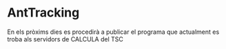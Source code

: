 # AntTracking

En els pròxims dies es procedirà a publicar el programa que actualment es troba als servidors de CALCULA del TSC
